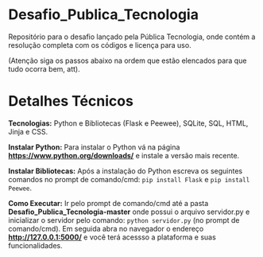 # Desafio_Publica_Tecnologia
Repositório para o desafio lançado pela Pública Tecnologia, onde contém a resolução completa com os códigos e licença para uso.

(Atenção siga os passos abaixo na ordem que estão elencados para que tudo ocorra bem, att).

# Detalhes Técnicos
__Tecnologias:__ Python e Bibliotecas (Flask e Peewee), SQLite, SQL, HTML, Jinja e CSS.

__Instalar Python:__ Para instalar o Python vá na página __https://www.python.org/downloads/__ e instale a versão mais recente.

__Instalar Bibliotecas:__ Após a instalação do Python escreva os seguintes comandos no prompt de comando/cmd: ``pip install Flask`` e ``pip install Peewee``.

__Como Executar:__ Ir pelo prompt de comando/cmd até a pasta __Desafio_Publica_Tecnologia-master__ onde possui o arquivo servidor.py e inicializar o servidor pelo comando: ``python servidor.py`` (no prompt de comando/cmd). Em seguida abra no navegador o endereço __http://127.0.0.1:5000/__ e você terá acessso a plataforma e suas funcionalidades.
